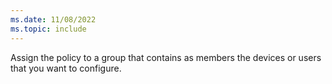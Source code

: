 ```yaml
---
ms.date: 11/08/2022
ms.topic: include
---
```


Assign the policy to a group that contains as members the devices or users that you want to configure.